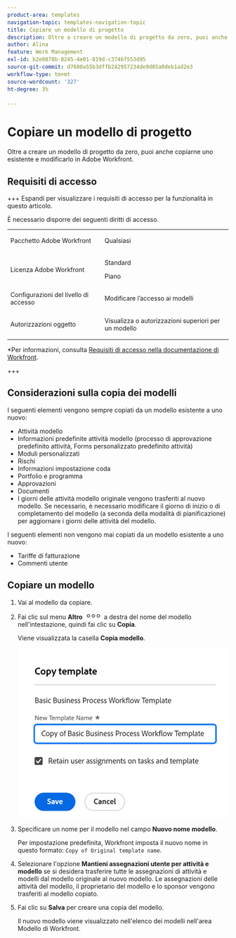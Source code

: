 ```yaml
---
product-area: templates
navigation-topic: templates-navigation-topic
title: Copiare un modello di progetto
description: Oltre a creare un modello di progetto da zero, puoi anche copiarne uno esistente e modificarlo.
author: Alina
feature: Work Management
exl-id: b2e0878b-8245-4e01-819d-c3746f553d95
source-git-commit: d7600a55b3dffb242957234de9d85a0deb1ad2e3
workflow-type: tm+mt
source-wordcount: '327'
ht-degree: 3%

---
```


# Copiare un modello di progetto

<!--Audited: 5/2025-->

Oltre a creare un modello di progetto da zero, puoi anche copiarne uno esistente e modificarlo in Adobe Workfront.

## Requisiti di accesso

+++ Espandi per visualizzare i requisiti di accesso per la funzionalità in questo articolo. 

È necessario disporre dei seguenti diritti di accesso.

<table style="table-layout:auto"> 
 <col> 
 <col> 
 <tbody> 
  <tr> 
   <td role="rowheader">Pacchetto Adobe Workfront</td> 
   <td> <p>Qualsiasi </p> </td> 
  </tr> 
  <tr> 
   <td role="rowheader">Licenza Adobe Workfront</td> 
   <td><p>Standard</p> 
   <p>Piano</p> </td> 
  </tr> 
  <tr> 
   <td role="rowheader">Configurazioni del livello di accesso</td> 
   <td> <p>Modificare l’accesso ai modelli</p> </td> 
  </tr> 
  <tr> 
   <td role="rowheader">Autorizzazioni oggetto</td> 
   <td> <p>Visualizza o autorizzazioni superiori per un modello</p>  </td> 
  </tr> 
 </tbody> 
</table>

*Per informazioni, consulta [Requisiti di accesso nella documentazione di Workfront](/help/quicksilver/administration-and-setup/add-users/access-levels-and-object-permissions/access-level-requirements-in-documentation.md).

+++

<!--Old:

 <col> 
 <col> 
 <tbody> 
  <tr> 
   <td role="rowheader">Adobe Workfront plan</td> 
   <td> <p>Any </p> </td> 
  </tr> 
  <tr> 
   <td role="rowheader">Adobe Workfront license*</td> 
   <td><p>New: Standard</p> 
   <p>Current: Plan </p> </td> 
  </tr> 
  <tr> 
   <td role="rowheader">Access level configurations</td> 
   <td> <p>Edit access to Templates</p> </td> 
  </tr> 
  <tr> 
   <td role="rowheader">Object permissions</td> 
   <td> <p>View or higher permissions to a template</p>  </td> 
  </tr> 
 </tbody> 
</table>-->

## Considerazioni sulla copia dei modelli

I seguenti elementi vengono sempre copiati da un modello esistente a uno nuovo:

* Attività modello
* Informazioni predefinite attività modello (processo di approvazione predefinito attività, Forms personalizzato predefinito attività)
* Moduli personalizzati
* Rischi
* Informazioni impostazione coda
* Portfolio e programma
* Approvazioni
* Documenti
* I giorni delle attività modello originale vengono trasferiti al nuovo modello. Se necessario, è necessario modificare il giorno di inizio o di completamento del modello (a seconda della modalità di pianificazione) per aggiornare i giorni delle attività del modello.

I seguenti elementi non vengono mai copiati da un modello esistente a uno nuovo:

* Tariffe di fatturazione
* Commenti utente

## Copiare un modello

<!--ensure steps and casing on the fields and buttons is accurate with unshim-->

1. Vai al modello da copiare.
1. Fai clic sul menu **Altro** ![Icona Altro](assets/qs-more-icon-on-an-object.png) a destra del nome del modello nell&#39;intestazione, quindi fai clic su **Copia**.

   Viene visualizzata la casella **Copia modello**.

   ![Copia casella modello](assets/copy-template-box.png)

1. Specificare un nome per il modello nel campo **Nuovo nome modello**.

   Per impostazione predefinita, Workfront imposta il nuovo nome in questo formato: `Copy of Original template name`.

1. Selezionare l&#39;opzione **Mantieni assegnazioni utente per attività e modello** se si desidera trasferire tutte le assegnazioni di attività e modelli dal modello originale al nuovo modello. Le assegnazioni delle attività del modello, il proprietario del modello e lo sponsor vengono trasferiti al modello copiato.
1. Fai clic su **Salva** per creare una copia del modello.

   Il nuovo modello viene visualizzato nell&#39;elenco dei modelli nell&#39;area Modello di Workfront.
